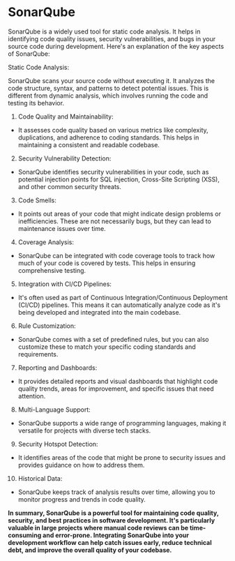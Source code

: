 # SonarQube
SonarQube is a widely used tool for static code analysis. It helps in identifying code quality issues, security vulnerabilities, and bugs in your source code during development. Here's an explanation of the key aspects of SonarQube:

Static Code Analysis:

SonarQube scans your source code without executing it. It analyzes the code structure, syntax, and patterns to detect potential issues. This is different from dynamic analysis, which involves running the code and testing its behavior.
1. Code Quality and Maintainability:
* It assesses code quality based on various metrics like complexity, duplications, and adherence to coding standards. This helps in maintaining a consistent and readable codebase.

2. Security Vulnerability Detection:
* SonarQube identifies security vulnerabilities in your code, such as potential injection points for SQL injection, Cross-Site Scripting (XSS), and other common security threats.

3. Code Smells:
* It points out areas of your code that might indicate design problems or inefficiencies. These are not necessarily bugs, but they can lead to maintenance issues over time.

4. Coverage Analysis:
* SonarQube can be integrated with code coverage tools to track how much of your code is covered by tests. This helps in ensuring comprehensive testing.

5. Integration with CI/CD Pipelines:
* It's often used as part of Continuous Integration/Continuous Deployment (CI/CD) pipelines. This means it can automatically analyze code as it's being developed and integrated into the main codebase.

6. Rule Customization:
* SonarQube comes with a set of predefined rules, but you can also customize these to match your specific coding standards and requirements.

7. Reporting and Dashboards:
* It provides detailed reports and visual dashboards that highlight code quality trends, areas for improvement, and specific issues that need attention.

8. Multi-Language Support:
* SonarQube supports a wide range of programming languages, making it versatile for projects with diverse tech stacks.

9. Security Hotspot Detection:
* It identifies areas of the code that might be prone to security issues and provides guidance on how to address them.

10. Historical Data:
* SonarQube keeps track of analysis results over time, allowing you to monitor progress and trends in code quality.

**In summary, SonarQube is a powerful tool for maintaining code quality, security, and best practices in software development. It's particularly valuable in large projects where manual code reviews can be time-consuming and error-prone. Integrating SonarQube into your development workflow can help catch issues early, reduce technical debt, and improve the overall quality of your codebase.**